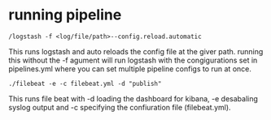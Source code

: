 # running pipeline

```
/logstash -f <log/file/path>--config.reload.automatic
```
This runs logstash and auto reloads the config file at the giver path. running this without the -f agument will run logstash with the congigurations set in pipelines.yml where you can set multiple pipeline configs to run at once.

```
./filebeat -e -c filebeat.yml -d "publish"
```
This runs file beat with -d loading the dashboard for kibana, -e desabaling syslog output and -c specifying the confiuration file (filebeat.yml).
